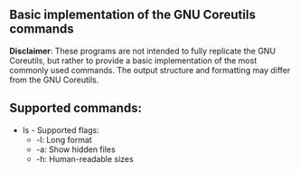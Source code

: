 ## Basic implementation of the GNU Coreutils commands

**Disclaimer**: These programs are not intended to fully replicate the GNU Coreutils, but rather to provide a basic implementation of the most commonly used commands.
The output structure and formatting may differ from the GNU Coreutils.

## Supported commands:

-   ls - Supported flags:
    -   -l: Long format
    -   -a: Show hidden files
    -   -h: Human-readable sizes
